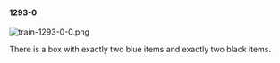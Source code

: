 #### 1293-0
![train-1293-0-0.png](https://github.com/lil-lab/nlvr/raw/master/nlvr/train/images/59/train-1293-0-0.png "train-1293-0-0.png")

There is a box with exactly two blue items and exactly two black items.